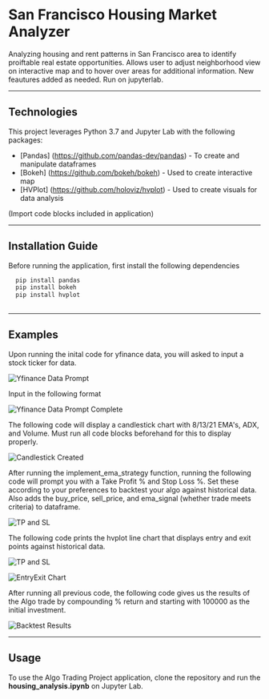 # San Francisco Housing Market Analyzer
Analyzing housing and rent patterns in San Francisco area to identify proiftable real estate opportunities. Allows user to adjust neighborhood view on interactive map and to hover over areas for additional information. New feautures added as needed. Run on jupyterlab.

--- 

## Technologies

This project leverages Python 3.7 and Jupyter Lab with the following packages:

* [Pandas] (https://github.com/pandas-dev/pandas) - To create and manipulate dataframes
* [Bokeh] (https://github.com/bokeh/bokeh) - Used to create interactive map 
* [HVPlot] (https://github.com/holoviz/hvplot) - Used to create visuals for data analysis

(Import code blocks included in application)

--- 

## Installation Guide

Before running the application, first install the following dependencies 

```python
  pip install pandas
  pip install bokeh
  pip install hvplot
  
```

---

## Examples

Upon running the inital code for yfinance data, you will asked to input a stock ticker for data.

![Yfinance Data Prompt](Images/Yfinance_Data.PNG)

Input in the following format 

![Yfinance Data Prompt Complete](Images/Yfinance_Data2.PNG)



The following code will display a candlestick chart with 8/13/21 EMA's, ADX, and Volume. Must run all code blocks beforehand for this to display properly.

![Candlestick Created](Images/Candlestick_Display.PNG)




After running the implement_ema_strategy function, running the following code will prompt you with a Take Profit % and Stop Loss %. Set these according to your preferences to backtest your algo against historical data. Also adds the buy_price, sell_price, and ema_signal (whether trade meets criteria) to dataframe.

![TP and SL](Images/tp_stoploss.PNG)



The following code prints the hvplot line chart that displays entry and exit points against historical data. 

![TP and SL](Images/backtest_chart_code.PNG)

![EntryExit Chart](Images/entry_exit_chart.PNG)



After running all previous code, the following code gives us the results of the Algo trade by compounding % return and starting with 100000 as the initial investment.

![Backtest Results](Images/backtest_results.PNG)

---

## Usage

To use the Algo Trading Project application, clone the repository and run the **housing_analysis.ipynb** on Jupyter Lab. 






